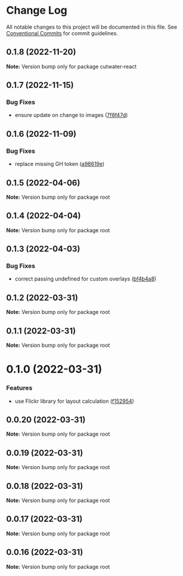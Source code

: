 # Change Log

All notable changes to this project will be documented in this file.
See [Conventional Commits](https://conventionalcommits.org) for commit guidelines.

## 0.1.8 (2022-11-20)

**Note:** Version bump only for package cutwater-react





## 0.1.7 (2022-11-15)


### Bug Fixes

* ensure update on change to images ([7f8f47d](https://github.com/CodificationOrg/cutwater-react/commit/7f8f47d458fc69cb409825f403e557d861d08dd5))





## 0.1.6 (2022-11-09)


### Bug Fixes

* replace missing GH token ([a98619e](https://github.com/CodificationOrg/cutwater-react/commit/a98619eb363177bb9e749feea75c7f85e7091e79))





## 0.1.5 (2022-04-06)

**Note:** Version bump only for package root





## 0.1.4 (2022-04-04)

**Note:** Version bump only for package root





## 0.1.3 (2022-04-03)


### Bug Fixes

* correct passing undefined for custom overlays ([bf4b4a8](https://github.com/CodificationOrg/cutwater-react/commit/bf4b4a816da625ccfc4522fb292cf4c002e2468e))





## 0.1.2 (2022-03-31)

**Note:** Version bump only for package root





## 0.1.1 (2022-03-31)

**Note:** Version bump only for package root





# 0.1.0 (2022-03-31)


### Features

* use Flickr library for layout calculation ([f152954](https://github.com/CodificationOrg/cutwater-react/commit/f1529541cd25df6d8d1e1878cbe68c3b448f4d36))





## 0.0.20 (2022-03-31)

**Note:** Version bump only for package root





## 0.0.19 (2022-03-31)

**Note:** Version bump only for package root





## 0.0.18 (2022-03-31)

**Note:** Version bump only for package root





## 0.0.17 (2022-03-31)

**Note:** Version bump only for package root





## 0.0.16 (2022-03-31)

**Note:** Version bump only for package root
